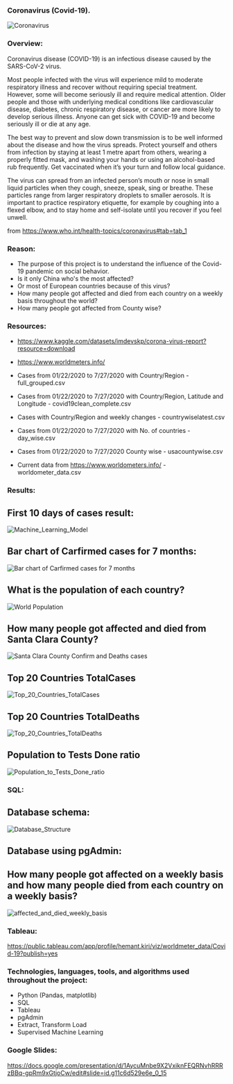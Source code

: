 
### Coronavirus (Covid-19).

![Coronavirus](/Images/Coronavirus.jpeg)

### Overview:
Coronavirus disease (COVID-19) is an infectious disease caused by the SARS-CoV-2 virus.

Most people infected with the virus will experience mild to moderate respiratory illness and recover without requiring special treatment. However, some will become seriously ill and require medical attention. Older people and those with underlying medical conditions like cardiovascular disease, diabetes, chronic respiratory disease, or cancer are more likely to develop serious illness. Anyone can get sick with COVID-19 and become seriously ill or die at any age. 

The best way to prevent and slow down transmission is to be well informed about the disease and how the virus spreads. Protect yourself and others from infection by staying at least 1 metre apart from others, wearing a properly fitted mask, and washing your hands or using an alcohol-based rub frequently. Get vaccinated when it’s your turn and follow local guidance.

The virus can spread from an infected person’s mouth or nose in small liquid particles when they cough, sneeze, speak, sing or breathe. These particles range from larger respiratory droplets to smaller aerosols. It is important to practice respiratory etiquette, for example by coughing into a flexed elbow, and to stay home and self-isolate until you recover if you feel unwell.

from https://www.who.int/health-topics/coronavirus#tab=tab_1

### Reason:
* The purpose of this project is to understand the influence of the Covid-19 pandemic on social behavior.
* Is it only China who's the most affected?
* Or most of European countries because of this virus?
* How many people got affected and died from each country on a weekly basis throughout the world?
* How many people got affected from County wise?

### Resources:
* https://www.kaggle.com/datasets/imdevskp/corona-virus-report?resource=download
 
* https://www.worldmeters.info/

*  Cases from 01/22/2020 to 7/27/2020 with Country/Region - full_grouped.csv
*  Cases from 01/22/2020 to 7/27/2020 with Country/Region, Latitude and Longitude - covid19clean_complete.csv
*  Cases with Country/Region and weekly changes - countrywiselatest.csv
*  Cases from 01/22/2020 to 7/27/2020 with No. of countries - day_wise.csv
*  Cases from 01/22/2020 to 7/27/2020 County wise - usacountywise.csv
*  Current data from https://www.worldometers.info/ - worldometer_data.csv

### Results:

## First 10 days of cases result:
![Machine_Learning_Model](/Images/Machine_Learning_Model.png)

## Bar chart of Carfirmed cases for 7 months:
![Bar chart of Carfirmed cases for 7 months](/Images/Draft_machine_learning.png)

## What is the population of each country?
![World Population](/Images/World_Population.png)

## How many people got affected and died from Santa Clara County?
![Santa Clara County Confirm and Deaths cases](/Images/Santa_Clara_Confirm_and_Deaths.png)

## Top 20 Countries TotalCases
![Top_20_Countries_TotalCases](/Images/Top_20_Countries_TotalCases.png)

## Top 20 Countries TotalDeaths
![Top_20_Countries_TotalDeaths](/Images/Top_20_Countries_TotalDeaths.png)

## Population to Tests Done ratio
![Population_to_Tests_Done_ratio](/Images/Population_to_Tests_Done_ratio.png)

### SQL:

## Database schema:
![Database_Structure](/Images/Database_Structure.png)

## Database using pgAdmin:
## How many people got affected on a weekly basis and how many people died from each country on a weekly basis?
![affected_and_died_weekly_basis](/Images/affected_and_died_weekly_basis.png)

### Tableau:
https://public.tableau.com/app/profile/hemant.kiri/viz/worldmeter_data/Covid-19?publish=yes

### Technologies, languages, tools, and algorithms used throughout the project:

* Python (Pandas, matplotlib)
* SQL
* Tableau
* pgAdmin
* Extract, Transform Load
* Supervised Machine Learning

### Google Slides:

https://docs.google.com/presentation/d/1AycuMnbe9X2VxiknFEQRNvhRRRzBBq-gpRm9xGtjoCw/edit#slide=id.g11c6d529e6e_0_15
